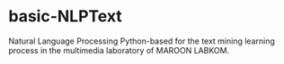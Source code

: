 # basic-NLPText
 Natural Language Processing  Python-based for the text mining learning process in the multimedia laboratory of MAROON LABKOM. 
